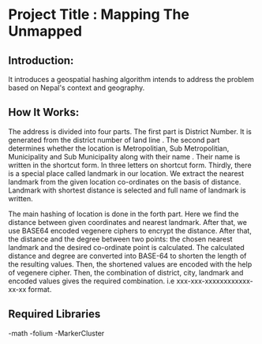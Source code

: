 
# Project Title : Mapping The Unmapped
## Introduction:
It introduces a geospatial hashing algorithm intends to address the problem based on Nepal's context and geography. 

## How It Works:
The address is divided into four parts. The first part is District Number. It is generated from the district number of land line . The second part determines whether the location is Metropolitian, Sub Metropolitian, Municipality and Sub Municipality along with their name . Their name is written in the shortcut form. In three letters on shortcut form. Thirdly, there is a special place called landmark in our location. We extract the nearest landmark from the given location co-ordinates on the basis of distance. Landmark with shortest distance is selected and full name of landmark is written. 

The main hashing of location is done in the forth part. 
Here we find the distance between given coordinates and nearest landmark. After that,  we use BASE64 encoded vegenere ciphers to encrypt the distance. 
After that, the distance and the degree between two points: the chosen nearest landmark and the desired co-ordinate point is calculated. The calculated distance and degree are converted into BASE-64 to shorten the length of the resulting values. Then, the shortened values are encoded with the help of vegenere cipher. Then, the combination of district, city, landmark and encoded values gives the required combination. i.e xxx-xxx-xxxxxxxxxxxx-xx-xx format.

## Required Libraries
-math
-folium
-MarkerCluster
